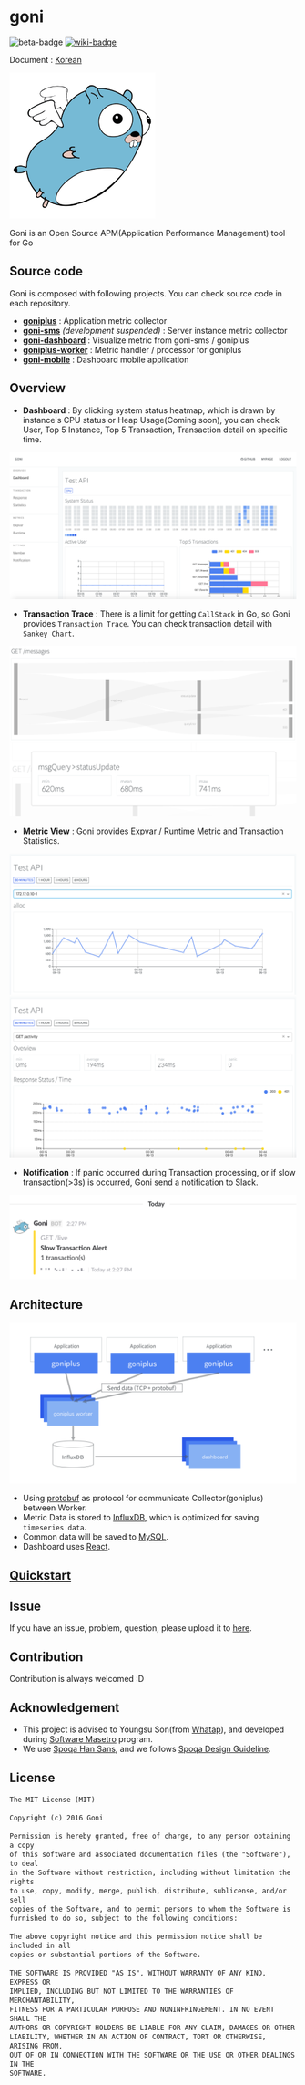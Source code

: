 # goni
![beta-badge](https://img.shields.io/badge/release-beta-yellow.svg) [![wiki-badge](https://img.shields.io/badge/github-wiki-blue.svg)](https://github.com/goniapm/goni/wiki)

Document : [Korean](https://github.com/goniapm/goni/blob/master/README_ko.md)

![logo](./resource/logo.png)

Goni is an Open Source APM(Application Performance Management) tool for Go

## Source code

Goni is composed with following projects. You can check source code in each repository.
* [**goniplus**](https://github.com/goniapm/goniplus) : Application metric collector
* [**goni-sms**](https://github.com/goniapm/goni-sms) *(development suspended)* : Server instance metric collector
* [**goni-dashboard**](https://github.com/goniapm/goni-dashboard) : Visualize metric from goni-sms / goniplus
* [**goniplus-worker**](https://github.com/goniapm/goniplus-worker) : Metric handler / processor for goniplus
* [**goni-mobile**](https://github.com/goniapm/goni-mobile) : Dashboard mobile application

## Overview
- **Dashboard** : By clicking system status heatmap, which is drawn by instance's CPU status or Heap Usage(Coming soon), you can check User, Top 5 Instance, Top 5 Transaction, Transaction detail on specific time.

![overview-dashboard](./resource/overview-dashboard.png)

- **Transaction Trace** : There is a limit for getting `CallStack` in Go, so Goni provides `Transaction Trace`. You can check transaction detail with `Sankey Chart`.

![overview-transactiontrace-1](./resource/overview-transactiontrace-1.png)
![overview-transactiontrace-2](./resource/overview-transactiontrace-2.png)

- **Metric View** : Goni provides Expvar / Runtime Metric and Transaction Statistics.

![overview-metricview-1](./resource/overview-metricview-1.png)
![overview-metricview-2](./resource/overview-metricview-2.png)

- **Notification** : If panic occurred during Transaction processing, or if slow transaction(>3s) is occurred, Goni send a notification to Slack.

![overview-notification](./resource/overview-notification.png)

## Architecture
![overview-architecture](./resource/overview-architecture.png)
* Using [protobuf](https://github.com/google/protobuf) as protocol for communicate Collector(goniplus) between Worker.
* Metric Data is stored to [InfluxDB](https://influxdata.com/), which is optimized for saving `timeseries data`.
* Common data will be saved to [MySQL](https://www.mysql.com/).
* Dashboard uses [React](https://facebook.github.io/react/).


## [Quickstart](https://github.com/goniapm/goni/wiki/Quickstart)

## Issue
If you have an issue, problem, question, please upload it to [here](https://github.com/goniapm/goni/issues).

## Contribution
Contribution is always welcomed :D

## Acknowledgement

* This project is advised to Youngsu Son(from [Whatap](https://whatap.io)), and developed during [Software Masetro](http://swmaestro.kr) program.
* We use [Spoqa Han Sans](http://spoqa.github.io/spoqa-han-sans/), and we follows [Spoqa Design Guideline](http://bi.spoqa.com/color.html).

## License
```
The MIT License (MIT)

Copyright (c) 2016 Goni

Permission is hereby granted, free of charge, to any person obtaining a copy
of this software and associated documentation files (the "Software"), to deal
in the Software without restriction, including without limitation the rights
to use, copy, modify, merge, publish, distribute, sublicense, and/or sell
copies of the Software, and to permit persons to whom the Software is
furnished to do so, subject to the following conditions:

The above copyright notice and this permission notice shall be included in all
copies or substantial portions of the Software.

THE SOFTWARE IS PROVIDED "AS IS", WITHOUT WARRANTY OF ANY KIND, EXPRESS OR
IMPLIED, INCLUDING BUT NOT LIMITED TO THE WARRANTIES OF MERCHANTABILITY,
FITNESS FOR A PARTICULAR PURPOSE AND NONINFRINGEMENT. IN NO EVENT SHALL THE
AUTHORS OR COPYRIGHT HOLDERS BE LIABLE FOR ANY CLAIM, DAMAGES OR OTHER
LIABILITY, WHETHER IN AN ACTION OF CONTRACT, TORT OR OTHERWISE, ARISING FROM,
OUT OF OR IN CONNECTION WITH THE SOFTWARE OR THE USE OR OTHER DEALINGS IN THE
SOFTWARE.
```
